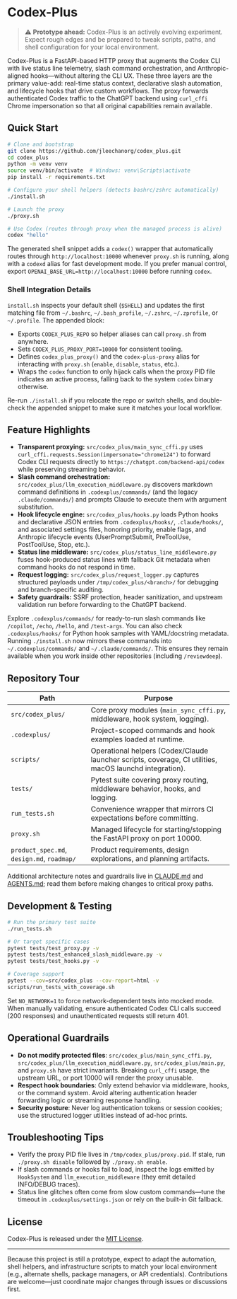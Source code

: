 # Codex-Plus

> ⚠️ **Prototype ahead:** Codex-Plus is an actively evolving experiment. Expect rough edges and be prepared to tweak scripts, paths, and shell configuration for your local environment.

Codex-Plus is a FastAPI-based HTTP proxy that augments the Codex CLI with live status line telemetry, slash command orchestration, and Anthropic-aligned hooks—without altering the CLI UX. These three layers are the primary value-add: real-time status context, declarative slash automation, and lifecycle hooks that drive custom workflows. The proxy forwards authenticated Codex traffic to the ChatGPT backend using `curl_cffi` Chrome impersonation so that all original capabilities remain available.

## Quick Start

```bash
# Clone and bootstrap
git clone https://github.com/jleechanorg/codex_plus.git
cd codex_plus
python -m venv venv
source venv/bin/activate  # Windows: venv\Scripts\activate
pip install -r requirements.txt

# Configure your shell helpers (detects bashrc/zshrc automatically)
./install.sh

# Launch the proxy
./proxy.sh

# Use Codex (routes through proxy when the managed process is alive)
codex "hello"
```

The generated shell snippet adds a `codex()` wrapper that automatically routes through `http://localhost:10000` whenever `proxy.sh` is running, along with a `codexd` alias for fast development mode. If you prefer manual control, export `OPENAI_BASE_URL=http://localhost:10000` before running `codex`.

### Shell Integration Details

`install.sh` inspects your default shell (`$SHELL`) and updates the first matching file from `~/.bashrc`, `~/.bash_profile`, `~/.zshrc`, `~/.zprofile`, or `~/.profile`. The appended block:

- Exports `CODEX_PLUS_REPO` so helper aliases can call `proxy.sh` from anywhere.
- Sets `CODEX_PLUS_PROXY_PORT=10000` for consistent tooling.
- Defines `codex_plus_proxy()` and the `codex-plus-proxy` alias for interacting with `proxy.sh` (`enable`, `disable`, `status`, etc.).
- Wraps the `codex` function to only hijack calls when the proxy PID file indicates an active process, falling back to the system `codex` binary otherwise.

Re-run `./install.sh` if you relocate the repo or switch shells, and double-check the appended snippet to make sure it matches your local workflow.

## Feature Highlights

- **Transparent proxying:** `src/codex_plus/main_sync_cffi.py` uses `curl_cffi.requests.Session(impersonate="chrome124")` to forward Codex CLI requests directly to `https://chatgpt.com/backend-api/codex` while preserving streaming behavior.
- **Slash command orchestration:** `src/codex_plus/llm_execution_middleware.py` discovers markdown command definitions in `.codexplus/commands/` (and the legacy `.claude/commands/`) and prompts Claude to execute them with argument substitution.
- **Hook lifecycle engine:** `src/codex_plus/hooks.py` loads Python hooks and declarative JSON entries from `.codexplus/hooks/`, `.claude/hooks/`, and associated settings files, honoring priority, enable flags, and Anthropic lifecycle events (UserPromptSubmit, PreToolUse, PostToolUse, Stop, etc.).
- **Status line middleware:** `src/codex_plus/status_line_middleware.py` fuses hook-produced status lines with fallback Git metadata when command hooks do not respond in time.
- **Request logging:** `src/codex_plus/request_logger.py` captures structured payloads under `/tmp/codex_plus/<branch>/` for debugging and branch-specific auditing.
- **Safety guardrails:** SSRF protection, header sanitization, and upstream validation run before forwarding to the ChatGPT backend.

Explore `.codexplus/commands/` for ready-to-run slash commands like `/copilot`, `/echo`, `/hello`, and `/test-args`. You can also check `.codexplus/hooks/` for Python hook samples with YAML/docstring metadata. Running `./install.sh` now mirrors these commands into `~/.codexplus/commands/` and `~/.claude/commands/`. This ensures they remain available when you work inside other repositories (including `/reviewdeep`).

## Repository Tour

| Path | Purpose |
| --- | --- |
| `src/codex_plus/` | Core proxy modules (`main_sync_cffi.py`, middleware, hook system, logging). |
| `.codexplus/` | Project-scoped commands and hook examples loaded at runtime. |
| `scripts/` | Operational helpers (Codex/Claude launcher scripts, coverage, CI utilities, macOS launchd integration). |
| `tests/` | Pytest suite covering proxy routing, middleware behavior, hooks, and logging. |
| `run_tests.sh` | Convenience wrapper that mirrors CI expectations before committing. |
| `proxy.sh` | Managed lifecycle for starting/stopping the FastAPI proxy on port 10000. |
| `product_spec.md`, `design.md`, `roadmap/` | Product requirements, design explorations, and planning artifacts. |

Additional architecture notes and guardrails live in [CLAUDE.md](./CLAUDE.md) and [AGENTS.md](./AGENTS.md); read them before making changes to critical proxy paths.

## Development & Testing

```bash
# Run the primary test suite
./run_tests.sh

# Or target specific cases
pytest tests/test_proxy.py -v
pytest tests/test_enhanced_slash_middleware.py -v
pytest tests/test_hooks.py -v

# Coverage support
pytest --cov=src/codex_plus --cov-report=html -v
scripts/run_tests_with_coverage.sh
```

Set `NO_NETWORK=1` to force network-dependent tests into mocked mode. When manually validating, ensure authenticated Codex CLI calls succeed (200 responses) and unauthenticated requests still return 401.

## Operational Guardrails

- **Do not modify protected files**: `src/codex_plus/main_sync_cffi.py`, `src/codex_plus/llm_execution_middleware.py`, `src/codex_plus/main.py`, and `proxy.sh` have strict invariants. Breaking `curl_cffi` usage, the upstream URL, or port 10000 will render the proxy unusable.
- **Respect hook boundaries**: Only extend behavior via middleware, hooks, or the command system. Avoid altering authentication header forwarding logic or streaming response handling.
- **Security posture**: Never log authentication tokens or session cookies; use the structured logger utilities instead of ad-hoc prints.

## Troubleshooting Tips

- Verify the proxy PID file lives in `/tmp/codex_plus/proxy.pid`. If stale, run `./proxy.sh disable` followed by `./proxy.sh enable`.
- If slash commands or hooks fail to load, inspect the logs emitted by `HookSystem` and `llm_execution_middleware` (they emit detailed INFO/DEBUG traces).
- Status line glitches often come from slow custom commands—tune the timeout in `.codexplus/settings.json` or rely on the built-in Git fallback.

## License

Codex-Plus is released under the [MIT License](./LICENSE).

---

Because this project is still a prototype, expect to adapt the automation, shell helpers, and infrastructure scripts to match your local environment (e.g., alternate shells, package managers, or API credentials). Contributions are welcome—just coordinate major changes through issues or discussions first.
